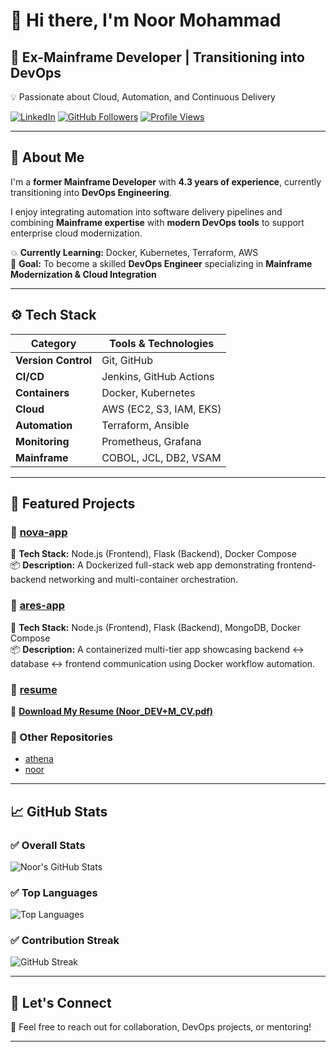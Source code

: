 # 👋 Hi there, I'm Noor Mohammad  

## 💼 Ex-Mainframe Developer | Transitioning into DevOps  
💡 Passionate about Cloud, Automation, and Continuous Delivery  

[![LinkedIn](https://img.shields.io/badge/LinkedIn-blue?logo=linkedin&logoColor=white)](https://www.linkedin.com/in/noor-mohammad-828669275)
[![GitHub Followers](https://img.shields.io/github/followers/noormohammad161996-cloud?label=Follow&style=social)](https://github.com/noormohammad161996-cloud)
[![Profile Views](https://komarev.com/ghpvc/?username=noormohammad161996-cloud&label=Profile%20Views&color=0e75b6&style=flat)](https://github.com/noormohammad161996-cloud)

---

## 🎯 About Me  

I'm a **former Mainframe Developer** with **4.3 years of experience**, currently transitioning into **DevOps Engineering**.  

I enjoy integrating automation into software delivery pipelines and combining **Mainframe expertise** with **modern DevOps tools** to support enterprise cloud modernization.  

💥 **Currently Learning:** Docker, Kubernetes, Terraform, AWS  
🎯 **Goal:** To become a skilled **DevOps Engineer** specializing in **Mainframe Modernization & Cloud Integration**

---

## ⚙️ Tech Stack  

| Category | Tools & Technologies |
|-----------|----------------------|
| **Version Control** | Git, GitHub |
| **CI/CD** | Jenkins, GitHub Actions |
| **Containers** | Docker, Kubernetes |
| **Cloud** | AWS (EC2, S3, IAM, EKS) |
| **Automation** | Terraform, Ansible |
| **Monitoring** | Prometheus, Grafana |
| **Mainframe** | COBOL, JCL, DB2, VSAM |

---

## 📂 Featured Projects  

### 🔹 [nova-app](https://github.com/noormohammad161996-cloud/nova-app)  
🧱 **Tech Stack:** Node.js (Frontend), Flask (Backend), Docker Compose  
📦 **Description:** A Dockerized full-stack web app demonstrating frontend-backend networking and multi-container orchestration.  

### 🔹 [ares-app](https://github.com/noormohammad161996-cloud/ares-app)  
🧱 **Tech Stack:** Node.js (Frontend), Flask (Backend), MongoDB, Docker Compose  
📦 **Description:** A containerized multi-tier app showcasing backend ↔ database ↔ frontend communication using Docker workflow automation.  

### 🔹 [resume](https://github.com/noormohammad161996-cloud/resume)  
📄 **[Download My Resume (Noor_DEV+M_CV.pdf)](https://github.com/noormohammad161996-cloud/resume/blob/main/Noor_DEV%2BM_CV.pdf)**  

### 🔹 Other Repositories  
- [athena](https://github.com/noormohammad161996-cloud/athena)  
- [noor](https://github.com/noormohammad161996-cloud/noor)

---

## 📈 GitHub Stats  

### ✅ Overall Stats  
![Noor's GitHub Stats](https://github-readme-stats.vercel.app/api?username=noormohammad161996-cloud&show_icons=true&theme=tokyonight)

### ✅ Top Languages  
![Top Languages](https://github-readme-stats.vercel.app/api/top-langs/?username=noormohammad161996-cloud&layout=compact&theme=tokyonight)

### ✅ Contribution Streak  
![GitHub Streak](https://github-readme-streak-stats.herokuapp.com/?user=noormohammad161996-cloud&theme=tokyonight)


---

## 🤝 Let's Connect  
📩 Feel free to reach out for collaboration, DevOps projects, or mentoring!

---
